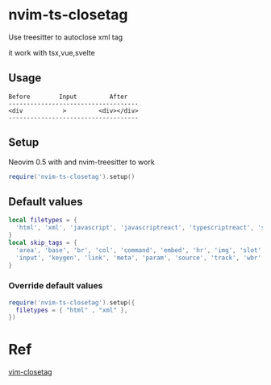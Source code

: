 # nvim-ts-closetag
Use treesitter to autoclose xml tag

it work with tsx,vue,svelte

## Usage

``` text
Before        Input         After
------------------------------------
<div           >         <div></div> 
------------------------------------
```

## Setup
Neovim 0.5 with and nvim-treesitter to work

``` lua
require('nvim-ts-closetag').setup()
```

## Default values

``` lua
local filetypes = {
  'html', 'xml', 'javascript', 'javascriptreact', 'typescriptreact', 'svelte', 'vue'
}
local skip_tags = {
  'area', 'base', 'br', 'col', 'command', 'embed', 'hr', 'img', 'slot',
  'input', 'keygen', 'link', 'meta', 'param', 'source', 'track', 'wbr','menuitem'
}

```

### Override default values

``` lua
require('nvim-ts-closetag').setup({
  filetypes = { "html" , "xml" },
})
```

# Ref
[vim-closetag](https://github.com/alvan/vim-closetag/edit/master/README.md)
